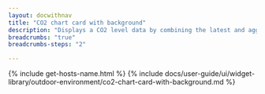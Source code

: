 ```yaml
---
layout: docwithnav
title: "CO2 chart card with background"
description: "Displays a CO2 level data by combining the latest and aggregated values with the background image and optional simplified chart."
breadcrumbs: "true"
breadcrumbs-steps: "2"

---
```

{% include get-hosts-name.html %}
{% include docs/user-guide/ui/widget-library/outdoor-environment/co2-chart-card-with-background.md %}
